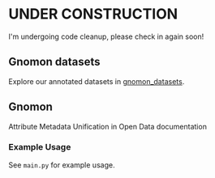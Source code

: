 # UNDER CONSTRUCTION
I'm undergoing code cleanup, please check in again soon!

## Gnomon datasets
Explore our annotated datasets in [gnomon_datasets](https://github.com/cchristodoulaki/gnomon/main/gnomon_datasets/).

## Gnomon
Attribute Metadata Unification in Open Data documentation

### Example Usage
See `main.py` for example usage.

